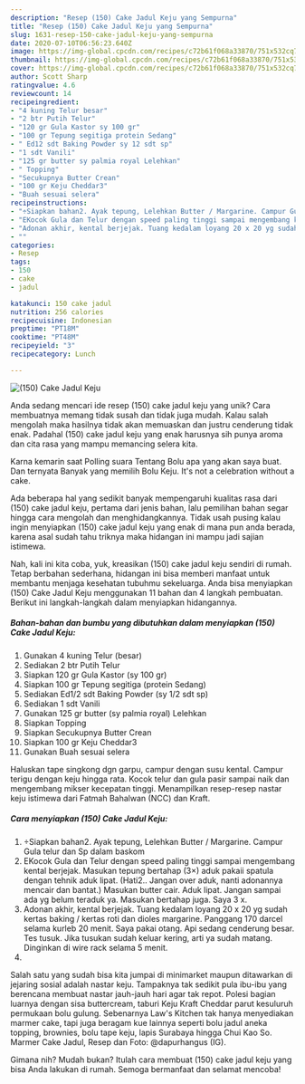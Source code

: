 ```yaml
---
description: "Resep (150) Cake Jadul Keju yang Sempurna"
title: "Resep (150) Cake Jadul Keju yang Sempurna"
slug: 1631-resep-150-cake-jadul-keju-yang-sempurna
date: 2020-07-10T06:56:23.640Z
image: https://img-global.cpcdn.com/recipes/c72b61f068a33870/751x532cq70/150-cake-jadul-keju-foto-resep-utama.jpg
thumbnail: https://img-global.cpcdn.com/recipes/c72b61f068a33870/751x532cq70/150-cake-jadul-keju-foto-resep-utama.jpg
cover: https://img-global.cpcdn.com/recipes/c72b61f068a33870/751x532cq70/150-cake-jadul-keju-foto-resep-utama.jpg
author: Scott Sharp
ratingvalue: 4.6
reviewcount: 14
recipeingredient:
- "4 kuning Telur besar"
- "2 btr Putih Telur"
- "120 gr Gula Kastor sy 100 gr"
- "100 gr Tepung segitiga protein Sedang"
- " Ed12 sdt Baking Powder sy 12 sdt sp"
- "1 sdt Vanili"
- "125 gr butter sy palmia royal Lelehkan"
- " Topping"
- "Secukupnya Butter Crean"
- "100 gr Keju Cheddar3"
- "Buah sesuai selera"
recipeinstructions:
- "÷Siapkan bahan2. Ayak tepung, Lelehkan Butter / Margarine. Campur Gula telur dan Sp dalam baskom"
- "EKocok Gula dan Telur dengan speed paling tinggi sampai mengembang kental berjejak. Masukan tepung bertahap (3×) aduk pakaii spatula dengan tehnik aduk lipat. (Hati2.. Jangan over aduk, nanti adonannya mencair dan bantat.) Masukan butter cair. Aduk lipat. Jangan sampai ada yg belum teraduk ya. Masukan bertahap juga. Saya 3 x."
- "Adonan akhir, kental berjejak. Tuang kedalam loyang 20 x 20 yg sudah kertas baking / kertas roti dan dioles margarine. Panggang 170 darcel selama kurleb 20 menit. Saya pakai otang. Api sedang cenderung besar. Tes tusuk. Jika tusukan sudah keluar kering, arti ya sudah matang. Dinginkan di wire rack selama 5 menit."
- ""
categories:
- Resep
tags:
- 150
- cake
- jadul

katakunci: 150 cake jadul 
nutrition: 256 calories
recipecuisine: Indonesian
preptime: "PT18M"
cooktime: "PT48M"
recipeyield: "3"
recipecategory: Lunch

---
```



![(150) Cake Jadul Keju](https://img-global.cpcdn.com/recipes/c72b61f068a33870/751x532cq70/150-cake-jadul-keju-foto-resep-utama.jpg)

Anda sedang mencari ide resep (150) cake jadul keju yang unik? Cara membuatnya memang tidak susah dan tidak juga mudah. Kalau salah mengolah maka hasilnya tidak akan memuaskan dan justru cenderung tidak enak. Padahal (150) cake jadul keju yang enak harusnya sih punya aroma dan cita rasa yang mampu memancing selera kita.

Karna kemarin saat Polling suara Tentang Bolu apa yang akan saya buat. Dan ternyata Banyak yang memilih Bolu Keju. It&#39;s not a celebration without a cake.

Ada beberapa hal yang sedikit banyak mempengaruhi kualitas rasa dari (150) cake jadul keju, pertama dari jenis bahan, lalu pemilihan bahan segar hingga cara mengolah dan menghidangkannya. Tidak usah pusing kalau ingin menyiapkan (150) cake jadul keju yang enak di mana pun anda berada, karena asal sudah tahu triknya maka hidangan ini mampu jadi sajian istimewa.


Nah, kali ini kita coba, yuk, kreasikan (150) cake jadul keju sendiri di rumah. Tetap berbahan sederhana, hidangan ini bisa memberi manfaat untuk membantu menjaga kesehatan tubuhmu sekeluarga. Anda bisa menyiapkan (150) Cake Jadul Keju menggunakan 11 bahan dan 4 langkah pembuatan. Berikut ini langkah-langkah dalam menyiapkan hidangannya.

<!--inarticleads1-->

##### Bahan-bahan dan bumbu yang dibutuhkan dalam menyiapkan (150) Cake Jadul Keju:

1. Gunakan 4 kuning Telur (besar)
1. Sediakan 2 btr Putih Telur
1. Siapkan 120 gr Gula Kastor (sy 100 gr)
1. Siapkan 100 gr Tepung segitiga (protein Sedang)
1. Sediakan  Ed1/2 sdt Baking Powder (sy 1/2 sdt sp)
1. Sediakan 1 sdt Vanili
1. Gunakan 125 gr butter (sy palmia royal) Lelehkan
1. Siapkan  Topping
1. Siapkan Secukupnya Butter Crean
1. Siapkan 100 gr Keju Cheddar3
1. Gunakan Buah sesuai selera


Haluskan tape singkong dgn garpu, campur dengan susu kental. Campur terigu dengan keju hingga rata. Kocok telur dan gula pasir sampai naik dan mengembang mikser kecepatan tinggi. Menampilkan resep-resep nastar keju istimewa dari Fatmah Bahalwan (NCC) dan Kraft. 

<!--inarticleads2-->

##### Cara menyiapkan (150) Cake Jadul Keju:

1. ÷Siapkan bahan2. Ayak tepung, Lelehkan Butter / Margarine. Campur Gula telur dan Sp dalam baskom
1. EKocok Gula dan Telur dengan speed paling tinggi sampai mengembang kental berjejak. Masukan tepung bertahap (3×) aduk pakaii spatula dengan tehnik aduk lipat. (Hati2.. Jangan over aduk, nanti adonannya mencair dan bantat.) Masukan butter cair. Aduk lipat. Jangan sampai ada yg belum teraduk ya. Masukan bertahap juga. Saya 3 x.
1. Adonan akhir, kental berjejak. Tuang kedalam loyang 20 x 20 yg sudah kertas baking / kertas roti dan dioles margarine. Panggang 170 darcel selama kurleb 20 menit. Saya pakai otang. Api sedang cenderung besar. Tes tusuk. Jika tusukan sudah keluar kering, arti ya sudah matang. Dinginkan di wire rack selama 5 menit.
1. 


Salah satu yang sudah bisa kita jumpai di minimarket maupun ditawarkan di jejaring sosial adalah nastar keju. Tampaknya tak sedikit pula ibu-ibu yang berencana membuat nastar jauh-jauh hari agar tak repot. Polesi bagian luarnya dengan sisa buttercream, taburi Keju Kraft Cheddar parut kesuluruh permukaan bolu gulung. Sebenarnya Law&#39;s Kitchen tak hanya menyediakan marmer cake, tapi juga beragam kue lainnya seperti bolu jadul aneka topping, brownies, bolu tape keju, lapis Surabaya hingga Chui Kao So. Marmer Cake Jadul, Resep dan Foto: @dapurhangus (IG). 

Gimana nih? Mudah bukan? Itulah cara membuat (150) cake jadul keju yang bisa Anda lakukan di rumah. Semoga bermanfaat dan selamat mencoba!
